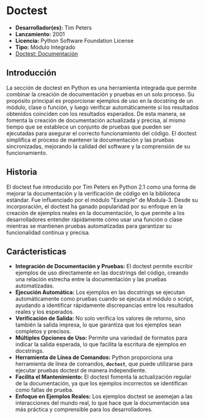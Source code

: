 # Doctest

- **Desarrollador(es):** Tim Peters
- **Lanzamiento:** 2001
- **Licencia:** Python Software Foundation License
- **Tipo:** Módulo Integrado
- [Doctest: Documentación](https://docs.python.org/3/library/doctest.html)

## Introducción

La sección de doctest en Python es una herramienta integrada que permite combinar la creación de documentación y pruebas en un solo proceso. Su propósito principal es proporcionar ejemplos de uso en la docstring de un módulo, clase o función, y luego verificar automáticamente si los resultados obtenidos coinciden con los resultados esperados. De esta manera, se fomenta la creación de documentación actualizada y precisa, al mismo tiempo que se establece un conjunto de pruebas que pueden ser ejecutadas para asegurar el correcto funcionamiento del código. El doctest simplifica el proceso de mantener la documentación y las pruebas sincronizadas, mejorando la calidad del software y la comprensión de su funcionamiento.

## Historia

El doctest fue introducido por Tim Peters en Python 2.1 como una forma de mejorar la documentación y la verificación de código en la biblioteca estándar. Fue influenciado por el módulo "Example" de Modula-3. Desde su incorporación, el doctest ha ganado popularidad por su enfoque en la creación de ejemplos reales en la documentación, lo que permite a los desarrolladores entender rápidamente cómo usar una función o clase mientras se mantienen pruebas automatizadas para garantizar su funcionalidad continua y precisa.

## Carácteristicas

- **Integración de Documentación y Pruebas:** El doctest permite escribir ejemplos de uso directamente en las docstrings del código, creando una relación estrecha entre la documentación y las pruebas automatizadas.
- **Ejecución Automática:** Los ejemplos en las docstrings se ejecutan automáticamente como pruebas cuando se ejecuta el módulo o script, ayudando a identificar rápidamente discrepancias entre los resultados reales y los esperados.
- **Verificación de Salida:** No solo verifica los valores de retorno, sino también la salida impresa, lo que garantiza que los ejemplos sean completos y precisos.
- **Múltiples Opciones de Uso:** Permite una variedad de formatos para indicar la salida esperada, lo que facilita la escritura de ejemplos en docstrings.
- **Herramienta de Línea de Comandos:** Python proporciona una herramienta de línea de comandos, **`doctest`**, que puede utilizarse para ejecutar pruebas doctest de manera independiente.
- **Facilita el Mantenimiento:** El doctest fomenta la actualización regular de la documentación, ya que los ejemplos incorrectos se identifican como fallas de prueba.
- **Enfoque en Ejemplos Reales:** Los ejemplos doctest se asemejan a las interacciones del mundo real, lo que hace que la documentación sea más práctica y comprensible para los desarrolladores.
